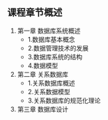 ## 课程章节概述

1. 第一章 数据库系统概述
   - 1.数据库基本概念
   - 2.数据管理技术的发展
   - 3.数据库系统的结构
   - 4.数据模型
2. 第二章 关系数据库
   - 1.关系数据库概述
   - 2.关系数据模型
   - 3.关系数据库的规范化理论
3. 第三章 数据库设计
